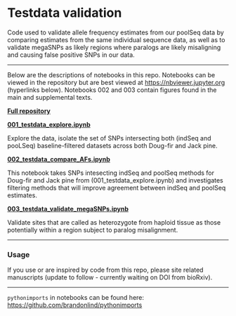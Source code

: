 # Testdata validation

Code used to validate allele frequency estimates from our poolSeq data by comparing estimates from the same individual sequence data, as well as to validate megaSNPs as likely regions where paralogs are likely misaligning and causing false positive SNPs in our data.

---
Below are the descriptions of notebooks in this repo. Notebooks can be viewed in the repository but are best viewed at https://nbviewer.jupyter.org (hyperlinks below). Notebooks 002 and 003 contain figures found in the main and supplemental texts.

[__Full repository__](https://nbviewer.jupyter.org/github/CoAdapTree/testdata_validation/tree/master/)

[__001_testdata_explore.ipynb__](https://nbviewer.jupyter.org/github/CoAdapTree/testdata_validation/blob/master/001_testdata_explore.ipynb)

Explore the data, isolate the set of SNPs intersecting both (indSeq and pooLSeq) baseline-filtered datasets across both Doug-fir and Jack pine.

[__002_testdata_compare_AFs.ipynb__](https://nbviewer.jupyter.org/github/CoAdapTree/testdata_validation/blob/master/002_testdata_compare_AFs.ipynb)

This notebook takes SNPs intesecting indSeq and poolSeq methods for Doug-fir and Jack pine from (001_testdata_explore.ipynb) and investigates filtering methods that will improve agreement between indSeq and poolSeq estimates.

[__003_testdata_validate_megaSNPs.ipynb__](https://nbviewer.jupyter.org/github/CoAdapTree/testdata_validation/blob/master/003_testdata_validate_megaSNPs.ipynb)

Validate sites that are called as heterozygote from haploid tissue as those potentially within a region subject to paralog misalignment.

---

### Usage    

If you use or are inspired by code from this repo, please site related manuscripts (update to follow - currently waiting on DOI from bioRxiv).


---

`pythonimports` in notebooks can be found here: https://github.com/brandonlind/pythonimports
